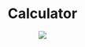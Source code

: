 <h1 align="center"> Calculator </h1>

<p align="center">
   <img src="https://github.com/JoaoVictorfss/object-orientation/blob/master/Udemy-Cod3r/Layouts/calculadora.png"/>
</p>
